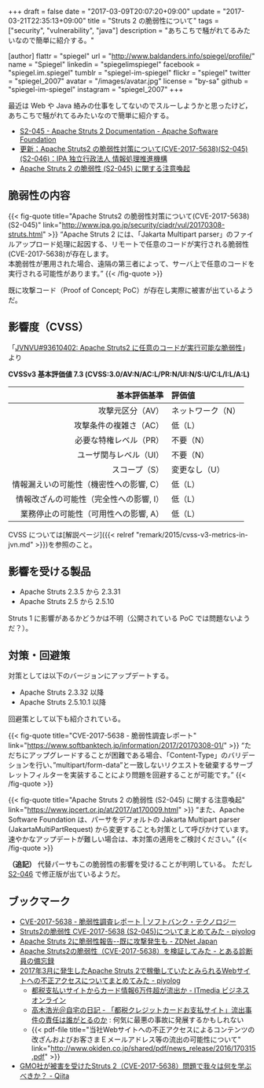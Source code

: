+++
draft = false
date = "2017-03-09T20:07:20+09:00"
update = "2017-03-21T22:35:13+09:00"
title = "Struts 2 の脆弱性について"
tags = ["security", "vulnerability", "java"]
description = "あちこちで騒がれてるみたいなので簡単に紹介する。"

[author]
  flattr = "spiegel"
  url = "http://www.baldanders.info/spiegel/profile/"
  name = "Spiegel"
  linkedin = "spiegelimspiegel"
  facebook = "spiegel.im.spiegel"
  tumblr = "spiegel-im-spiegel"
  flickr = "spiegel"
  twitter = "spiegel_2007"
  avatar = "/images/avatar.jpg"
  license = "by-sa"
  github = "spiegel-im-spiegel"
  instagram = "spiegel_2007"
+++

最近は Web や Java 絡みの仕事をしてないのでスルーしようかと思ったけど，あちこちで騒がれてるみたいなので簡単に紹介する。

- [S2-045 - Apache Struts 2 Documentation - Apache Software Foundation](https://cwiki.apache.org/confluence/display/WW/S2-045)
- [更新：Apache Struts2 の脆弱性対策について(CVE-2017-5638)(S2-045)(S2-046)：IPA 独立行政法人 情報処理推進機構](http://www.ipa.go.jp/security/ciadr/vul/20170308-struts.html)
- [Apache Struts 2 の脆弱性 (S2-045) に関する注意喚起](https://www.jpcert.or.jp/at/2017/at170009.html)

## 脆弱性の内容

{{< fig-quote title="Apache Struts2 の脆弱性対策について(CVE-2017-5638)(S2-045)" link="http://www.ipa.go.jp/security/ciadr/vul/20170308-struts.html" >}}
<q>Apache Struts 2 には、「Jakarta Multipart parser」のファイルアップロード処理に起因する、リモートで任意のコードが実行される脆弱性(CVE-2017-5638)が存在します。<br>
本脆弱性が悪用された場合、遠隔の第三者によって、サーバ上で任意のコードを実行される可能性があります。</q>
{{< /fig-quote >}}

既に攻撃コード（Proof of Concept; PoC）が存在し実際に被害が出ているようだ。

## 影響度（CVSS）

「[JVNVU#93610402: Apache Struts2 に任意のコードが実行可能な脆弱性](http://jvn.jp/vu/JVNVU93610402/)」より

**CVSSv3 基本評価値 7.3 (CVSS:3.0/AV:N/AC:L/PR:N/UI:N/S:U/C:L/I:L/A:L)**

| 基本評価基準                            | 評価値            |
|----------------------------------------:|:------------------|
| 攻撃元区分（AV）                        | ネットワーク（N） |
| 攻撃条件の複雑さ（AC）                  | 低（L）           |
| 必要な特権レベル（PR）                  | 不要（N）         |
| ユーザ関与レベル（UI）                  | 不要（N）         |
| スコープ（S）                           | 変更なし（U）     |
| 情報漏えいの可能性（機密性への影響, C） | 低（L）           |
| 情報改ざんの可能性（完全性への影響, I） | 低（L）           |
| 業務停止の可能性（可用性への影響, A）   | 低（L）           |

CVSS については[解説ページ]({{< relref "remark/2015/cvss-v3-metrics-in-jvn.md" >}})を参照のこと。

## 影響を受ける製品

- Apache Struts 2.3.5 から 2.3.31
- Apache Struts 2.5 から 2.5.10

Struts 1 に影響があるかどうかは不明（公開されている PoC では問題ないようだ？）。

## 対策・回避策

対策としては以下のバージョンにアップデートする。

- Apache Struts 2.3.32 以降
- Apache Struts 2.5.10.1 以降

回避策として以下も紹介されている。

{{< fig-quote title="CVE-2017-5638 - 脆弱性調査レポート" link="https://www.softbanktech.jp/information/2017/20170308-01/" >}}
<q>ただちにアップグレードすることが困難である場合、「Content-Type」のバリデーションを行い、”multipart/form-data”と一致しないリクエストを破棄するサーブレットフィルターを実装することにより問題を回避することが可能です。</q>
{{< /fig-quote >}}

{{< fig-quote title="Apache Struts 2 の脆弱性 (S2-045) に関する注意喚起" link="https://www.jpcert.or.jp/at/2017/at170009.html" >}}
<q>また、Apache Software Foundation は、パーサをデフォルトの Jakarta Multipart parser (JakartaMultiPartRequest) から変更することも対策として呼びかけています。速やかなアップデートが難しい場合は、本対策の適用をご検討ください。</q>
{{< /fig-quote >}}

**（追記）** 代替パーサもこの脆弱性の影響を受けることが判明している。
ただし [S2-046](https://struts.apache.org/docs/s2-046.html) で修正版が出ているようだ。

## ブックマーク

- [CVE-2017-5638 - 脆弱性調査レポート | ソフトバンク・テクノロジー](https://www.softbanktech.jp/information/2017/20170308-01/)
- [Struts2の脆弱性 CVE-2017-5638 (S2-045)についてまとめてみた - piyolog](http://d.hatena.ne.jp/Kango/20170307/1488907259)
- [Apache Struts 2に脆弱性報告--既に攻撃発生も - ZDNet Japan](https://japan.zdnet.com/article/35097780/)
- [Apache Struts2の脆弱性（CVE-2017-5638）を検証してみた - とある診断員の備忘録](http://tigerszk.hatenablog.com/entry/2017/03/08/063334)
- [2017年3月に発生したApache Struts 2で稼働していたとみられるWebサイトへの不正アクセスについてまとめてみた - piyolog](http://d.hatena.ne.jp/Kango/20170311/1489253880)
    - [都税支払いサイトからカード情報6万件超が流出か - ITmedia ビジネスオンライン](http://www.itmedia.co.jp/business/articles/1703/10/news133.html)
    - [高木浩光＠自宅の日記 - 「都税クレジットカードお支払サイト」流出事件の責任は誰がとるのか](http://takagi-hiromitsu.jp/diary/20170310.html) : 何気に最悪の事故に発展するかもしれない
    - {{< pdf-file title="当社Webサイトへの不正アクセスによるコンテンツの改ざんおよびお客さまＥメールアドレス等の流出の可能性について" link="http://www.okiden.co.jp/shared/pdf/news_release/2016/170315.pdf" >}}
- [GMO社が被害を受けたStruts 2（CVE-2017-5638）問題で我々は何を学ぶべきか？ - Qiita](http://qiita.com/gakuri/items/f70cf6c10fbb846335d5)
